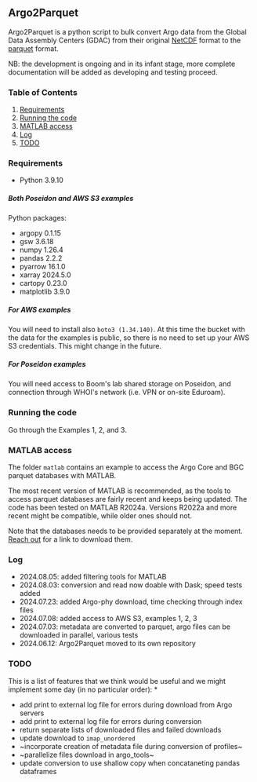 ## Argo2Parquet

Argo2Parquet is a python script to bulk convert Argo data from the Global Data Assembly Centers (GDAC) from their original [NetCDF](https://www.unidata.ucar.edu/software/netcdf/) format to the [parquet](https://parquet.apache.org/) format.

NB: the development is ongoing and in its infant stage, more complete documentation will be added as developing and testing proceed.

### Table of Contents
1. [Requirements](#requirements)
2. [Running the code](#running-the-code)
3. [MATLAB access](#matlab-access)
4. [Log](#log)
5. [TODO](#TODO)

### Requirements
* Python 3.9.10

##### Both Poseidon and AWS S3 examples
Python packages:
* argopy 0.1.15
* gsw 3.6.18
* numpy 1.26.4
* pandas 2.2.2
* pyarrow 16.1.0
* xarray 2024.5.0
* cartopy 0.23.0
* matplotlib 3.9.0

##### For AWS examples
You will need to install also `boto3 (1.34.140)`. At this time the bucket with the data for the examples is public, so there is no need to set up your AWS S3 credentials. This might change in the future.

##### For Poseidon examples
You will need access to Boom's lab shared storage on Poseidon, and connection through WHOI's network (i.e. VPN or on-site Eduroam).

### Running the code
Go through the Examples 1, 2, and 3.

### MATLAB access
The folder `matlab` contains an example to access the Argo Core and BGC parquet databases with MATLAB. 

The most recent version of MATLAB is recommended, as the tools to access parquet databases are fairly recent and keeps being updated. The code has been tested on MATLAB R2024a. Versions R2022a and more recent might be compatible, while older ones should not.

Note that the databases needs to be provided separately at the moment. [Reach out](enrico.milanese@whoi.edu) for a link to download them.

### Log
* 2024.08.05: added filtering tools for MATLAB
* 2024.08.03: conversion and read now doable with Dask; speed tests added
* 2024.07.23: added Argo-phy download, time checking through index files
* 2024.07.08: added access to AWS S3, examples 1, 2, 3
* 2024.07.03: metadata are converted to parquet, argo files can be downloaded in parallel, various tests
* 2024.06.12: Argo2Parquet moved to its own repository

### TODO
This is a list of features that we think would be useful and we might implement some day (in no particular order):
* 
* add print to external log file for errors during download from Argo servers
* add print to external log file for errors during conversion
* return separate lists of downloaded files and failed downloads
* update download to `imap_unordered`
* ~incorporate creation of metadata file during conversion of profiles~
* ~parallelize files download in argo_tools~
* update conversion to use shallow copy when concataneting pandas dataframes
